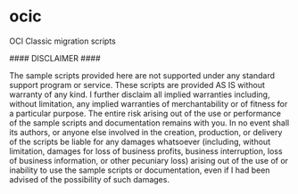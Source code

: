 # ocic
OCI Classic migration scripts

#### DISCLAIMER ####

The sample scripts provided here are not supported under any standard support program or service. 
These scripts are provided AS IS without warranty of any kind. I further disclaim all implied warranties including, without limitation, any implied warranties of merchantability or of fitness for a particular purpose. 
The entire risk arising out of the use or performance of the sample scripts and documentation remains with you. 
In no event shall its authors, or anyone else involved in the creation, production, or delivery of the scripts be liable for any damages whatsoever (including, without limitation, damages for loss of business profits, business interruption, loss of business information, or other pecuniary loss) arising out of the use of or inability to use the sample scripts or documentation, even if I had been advised of the possibility of such damages.
